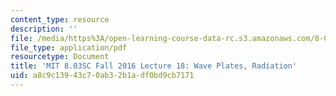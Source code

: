 ```yaml
---
content_type: resource
description: ''
file: /media/https%3A/open-learning-course-data-rc.s3.amazonaws.com/8-03sc-physics-iii-vibrations-and-waves-fall-2016/a8c9c13943c70ab32b1adf0bd9cb7171_MIT8_03SCF16_Lec18.pdf
file_type: application/pdf
resourcetype: Document
title: 'MIT 8.03SC Fall 2016 Lecture 18: Wave Plates, Radiation'
uid: a8c9c139-43c7-0ab3-2b1a-df0bd9cb7171
---
```

